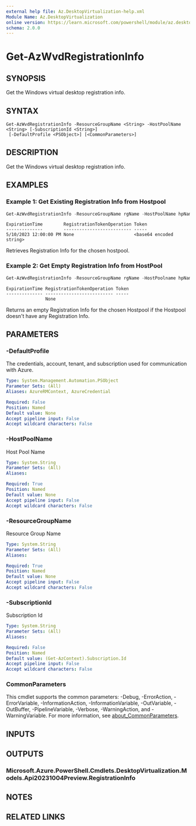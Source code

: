 ```yaml
---
external help file: Az.DesktopVirtualization-help.xml
Module Name: Az.DesktopVirtualization
online version: https://learn.microsoft.com/powershell/module/az.desktopvirtualization/get-azwvdregistrationinfo
schema: 2.0.0
---
```


# Get-AzWvdRegistrationInfo

## SYNOPSIS
Get the Windows virtual desktop registration info.

## SYNTAX

```
Get-AzWvdRegistrationInfo -ResourceGroupName <String> -HostPoolName <String> [-SubscriptionId <String>]
 [-DefaultProfile <PSObject>] [<CommonParameters>]
```

## DESCRIPTION
Get the Windows virtual desktop registration info.

## EXAMPLES

### Example 1: Get Existing Registration Info from Hostpool
```powershell
Get-AzWvdRegistrationInfo -ResourceGroupName rgName -HostPoolName hpName
```

```output
ExpirationTime        RegistrationTokenOperation Token
--------------        -------------------------- -----
5/10/2023 12:00:00 PM None                       <base64 encoded string>
```

Retrieves Registration Info for the chosen hostpool.

### Example 2: Get Empty Registration Info from HostPool
```powershell
Get-AzWvdRegistrationInfo -ResourceGroupName rgName -HostPoolname hpName
```

```output
ExpirationTime RegistrationTokenOperation Token
-------------- -------------------------- -----
               None
```

Returns an empty Registration Info for the chosen Hostpool if the Hostpool doesn't have any Registration Info.

## PARAMETERS

### -DefaultProfile
The credentials, account, tenant, and subscription used for communication with Azure.

```yaml
Type: System.Management.Automation.PSObject
Parameter Sets: (All)
Aliases: AzureRMContext, AzureCredential

Required: False
Position: Named
Default value: None
Accept pipeline input: False
Accept wildcard characters: False
```

### -HostPoolName
Host Pool Name

```yaml
Type: System.String
Parameter Sets: (All)
Aliases:

Required: True
Position: Named
Default value: None
Accept pipeline input: False
Accept wildcard characters: False
```

### -ResourceGroupName
Resource Group Name

```yaml
Type: System.String
Parameter Sets: (All)
Aliases:

Required: True
Position: Named
Default value: None
Accept pipeline input: False
Accept wildcard characters: False
```

### -SubscriptionId
Subscription Id

```yaml
Type: System.String
Parameter Sets: (All)
Aliases:

Required: False
Position: Named
Default value: (Get-AzContext).Subscription.Id
Accept pipeline input: False
Accept wildcard characters: False
```

### CommonParameters
This cmdlet supports the common parameters: -Debug, -ErrorAction, -ErrorVariable, -InformationAction, -InformationVariable, -OutVariable, -OutBuffer, -PipelineVariable, -Verbose, -WarningAction, and -WarningVariable. For more information, see [about_CommonParameters](http://go.microsoft.com/fwlink/?LinkID=113216).

## INPUTS

## OUTPUTS

### Microsoft.Azure.PowerShell.Cmdlets.DesktopVirtualization.Models.Api20231004Preview.RegistrationInfo

## NOTES

## RELATED LINKS
